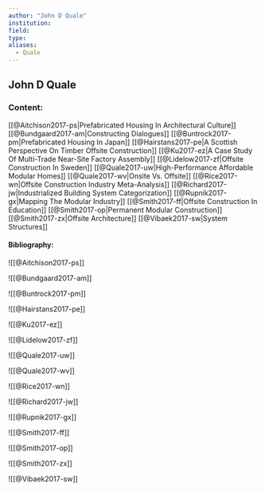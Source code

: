 ```yaml
---
author: "John D Quale"
institution:
field:
type:
aliases:
  - Quale
---
```


## John D Quale

### Content:
[[@Aitchison2017-ps|Prefabricated Housing In Architectural Culture]]
[[@Bundgaard2017-am|Constructing Dialogues]]
[[@Buntrock2017-pm|Prefabricated Housing In Japan]]
[[@Hairstans2017-pe|A Scottish Perspective On Timber Offsite Construction]]
[[@Ku2017-ez|A Case Study Of Multi-Trade Near-Site Factory Assembly]]
[[@Lidelow2017-zf|Offsite Construction In Sweden]]
[[@Quale2017-uw|High-Performance Affordable Modular Homes]]
[[@Quale2017-wv|Onsite Vs. Offsite]]
[[@Rice2017-wn|Offsite Construction Industry Meta-Analysis]]
[[@Richard2017-jw|Industrialized Building System Categorization]]
[[@Rupnik2017-gx|Mapping The Modular Industry]]
[[@Smith2017-ff|Offsite Construction In Education]]
[[@Smith2017-op|Permanent Modular Construction]]
[[@Smith2017-zx|Offsite Architecture]]
[[@Vibaek2017-sw|System Structures]]

#### Bibliography:

![[@Aitchison2017-ps]]

![[@Bundgaard2017-am]]

![[@Buntrock2017-pm]]

![[@Hairstans2017-pe]]

![[@Ku2017-ez]]

![[@Lidelow2017-zf]]

![[@Quale2017-uw]]

![[@Quale2017-wv]]

![[@Rice2017-wn]]

![[@Richard2017-jw]]

![[@Rupnik2017-gx]]

![[@Smith2017-ff]]

![[@Smith2017-op]]

![[@Smith2017-zx]]

![[@Vibaek2017-sw]]